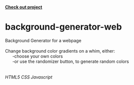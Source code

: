<strong><a href="https://mrshanx.github.io/background-generator-web/" target="_blank">Check out project</a></strong>

# background-generator-web
Background Generator for a webpage
<br>
<br>
Change background color gradients on a whim, either:
<br>
&nbsp;&nbsp;&nbsp;&nbsp;&nbsp; -choose your own colors<br>
&nbsp;&nbsp;&nbsp;&nbsp;&nbsp; -or use the randomizer button, to generate random colors<br><br> <br>
<em>HTML5 CSS Javascript</em>


